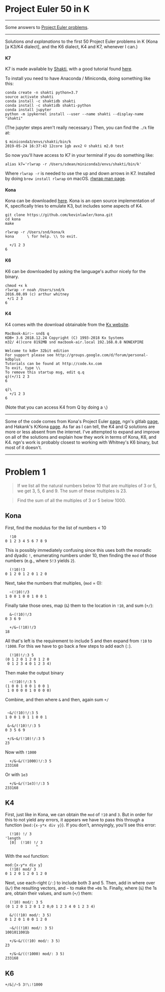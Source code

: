 # Project Euler 50 in K

***

Some answers to [Project Euler problems](https://projecteuler.net/).

***

Solutions *and explanations* to the first 50 Project Euler problems in K (Kona [a K3/K4 dialect], and the K6 dialect, K4 and K7, whenever I can.)


#### K7 

K7 is made available by [Shakti](https://shakti.com/), with a good tutorial found [here](https://shakti.com/tutorial/). 

To install you need to have Anaconda / Miniconda, doing something like this:

```
conda create -n shakti python=3.7
source activate shakti
conda install -c shaktidb shakti
conda install -c shaktidb shakti-python
conda install jupyter
python -m ipykernel install --user --name shakti --display-name "shakti"
```

(The jupyter steps aren't really necessary.) Then, you can find the `./k` file at:

```
$ miniconda3/envs/shakti/bin/k
2019-05-24 16:37:43 12core 1gb avx2 © shakti m2.0 test
```

So now you'll have access to K7 in your terminal if you do something like:

```
alias k7='rlwrap -r /Users/sdean/miniconda3/envs/shakti/bin/k'
```

Where `rlwrap -r` is needed to use the up and down arrows in K7. Installed by doing `brew install rlwrap` on macOS. [rlwrap man page](https://linux.die.net/man/1/rlwrap).



#### Kona

Kona can be downloaded [here](https://github.com/kevinlawler/kona). Kona is an open source implementation of K, specifically tries to emulate K3, but includes some aspects of K4.

    git clone https://github.com/kevinlawler/kona.git
    cd kona
    make

    rlwrap -r /Users/snd/kona/k
    kona      \ for help. \\ to exit.

      +/1 2 3
    6


#### K6

K6 can be downloaded by asking the language's author nicely for the binary.

    chmod +x k
    rlwrap -r noah /Users/snd/k
    2016.08.09 (c) arthur whitney
     +/1 2 3
    6


#### K4

K4 comes with the download obtainable from the [Kx website](https://kx.com/download/).

    MacBook-Air:~ snd$ q
    KDB+ 3.6 2018.12.24 Copyright (C) 1993-2018 Kx Systems
    m32/ 4()core 8192MB snd macbook-air.local 192.168.0.8 NONEXPIRE

    Welcome to kdb+ 32bit edition
    For support please see http://groups.google.com/d/forum/personal-kdbplus
    Tutorials can be found at http://code.kx.com
    To exit, type \\
    To remove this startup msg, edit q.q
    q)(+/)1 2 3
    6

    q)\
      +/1 2 3
    6

(Note that you can access K4 from Q by doing a `\`)


***

Some of the code comes from Kona's Project Euler [page](https://github.com/kevinlawler/kona/wiki/Project-Euler-Code-Golf), ngn's gitlab [page](https://github.com/ngn/k), and Hakank's K/Kona [page](http://www.hakank.org/k/). As far as I can tell, the K4 and Q solutions are more or less absent from the internet. I've attempted to expand and improve on all of the solutions and explain how they work in terms of Kona, K6, and K4. ngn's work is probably closest to working with Whitney's K6 binary, but most of it doesn't. 









***










# Problem 1

> If we list all the natural numbers below 10 that are multiples of 3 or 5, we get 3, 5, 6 and 9. The sum of these multiples is 23.

> Find the sum of all the multiples of 3 or 5 below 1000.








## Kona

First, find the modulus for the list of numbers < 10

```
  !10
0 1 2 3 4 5 6 7 8 9
```

This is possibly immediately confusing since this uses both the monadic and dyadic `!`, enumerating numbers under 10, then finding the `mod` of those numbers (e.g., where `5!3` yields `2`). 

```{}
  (!10)!3
0 1 2 0 1 2 0 1 2 0
```



Next, take the numbers that multiples, (`mod` = 0):

```{}
  ~(!10)!/3
1 0 0 1 0 0 1 0 0 1
```

Finally take those ones, map (`&`) them to the location in `!10`, and sum (`+/`):

```{}
  &~(!10)!/3
0 3 6 9

  +/&~(!10)!/3
18
```

All that's left is the requirement to include 5 and then expand from `!10` to `!1000`. For this we have to go back a few steps to add each (`:`).

```{}
  (!10)!/:3 5
(0 1 2 0 1 2 0 1 2 0
 0 1 2 3 4 0 1 2 3 4)
```

Then make the output binary

```
  ~(!10)!/:3 5
(1 0 0 1 0 0 1 0 0 1
 1 0 0 0 0 1 0 0 0 0)
 ```

Combine, and then where `&` and then, again sum `+/`

 ```

  ~&/(!10)!/:3 5
1 0 0 1 0 1 1 0 0 1

  &~&/(!10)!/:3 5
0 3 5 6 9

  +/&~&/(!10)!/:3 5
23
```

Now with `!1000`

```{}
  +/&~&/(!1000)!/:3 5
233168
```

Or with `1e3`

```
  +/&~&/(!1e3)!/:3 5
233168
```







## K4

First, just like in Kona, we can obtain the `mod` of `!10` and `3`. But in order for this to not yield any errors, it appears we have to pass this through a function (`mod:{x-y*x div y}`). If you don't, annoyingly, you'll see this error:

```{}
  (!10) !/ 3
'length
  [0]  (!10) !/ 3
              ^
```

With the `mod` function:

```{}
mod:{x-y*x div y}
  (!10) mod/ 3
0 1 2 0 1 2 0 1 2 0
```

Next, use each-right (`/:`) to include both 3 and 5. Then, add in where over (`&/`) the resulting vectors, and `~` to make the `=0`s 1s. Finally, where (`&`) the 1s are, obtain their values, and sum (`+/`) them:

```{}
  (!10) mod/: 3 5
(0 1 2 0 1 2 0 1 2 0;0 1 2 3 4 0 1 2 3 4)

  &/((!10) mod/: 3 5)
0 1 2 0 1 0 0 1 2 0

  ~&/((!10) mod/: 3 5)
1001011001b

  +/&~&/((!10) mod/: 3 5)
23
```

```{}
  +/&~&/((!1000) mod/: 3 5)
233168
```





## K6
```
+/&|/~5 3!\:!1000
```

















